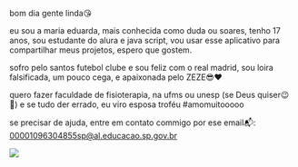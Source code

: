 bom dia gente linda😘

eu sou a maria eduarda, mais conhecida como duda ou soares, tenho 17 anos, sou estudante do alura e java script, vou usar esse aplicativo para compartilhar meus projetos, espero que gostem.

sofro pelo santos futebol clube e sou feliz com o real madrid, sou loira falsificada, um pouco cega, e apaixonada pelo ZEZE😎❤

quero fazer faculdade de fisioterapia, na ufms ou unesp (se Deus quiser😉🙏) e se tudo der errado, eu viro esposa troféu #amomuitooooo

se precisar de ajuda, entre em contato commigo por ese email📬: 00001096304855sp@al.educacao.sp.gov.br

![](https://media1.tenor.com/m/QtIquDDxQZMAAAAd/santos-santos-fc.gif)
